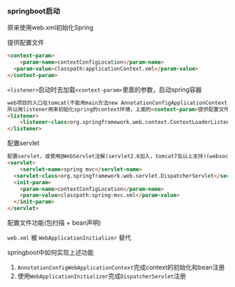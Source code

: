 ### springboot启动

原来使用web.xml初始化Spring

提供配置文件

```html
<context-param>
	<param-name>contextConfigLocation</param-name>
  <param-value>classpath:applicationContext.xml</param-value>
</context-param>
```

`<listener>`启动时去加载`<context-param>`里面的参数，启动spring容器

```html
web项目的入口在tomcat(不能用main方法new AnnotationConfigApplicationContext()初始化容器)
所以用listener用来初始化spring的context环境，上面的<context-param>提供配置文件
<listener>
	<listener-class>org.springframework.web.context.ContextLoaderListener</listener-class>
</listener>
```

配置servlet

```html
配置servlet，或使用@WebServlet注解(servlet2.6加入，tomcat7及以上支持)(websocket只能运行在tomcat8及以上)
<servlet>
	<servlet-name>spring mvc</servlet-name>
  <servlet-class>org.springframework.web.servlet.DispatcherServlet</servlet-class>
  <init-param>
  	<param-name>contextConfigLocation</param-name>
    <param-value>classpath:spring-mvc.xml</param-value>
  </init-param>
</servlet>
```

配置文件功能(包扫描 + bean声明)



`web.xml` 被 `WebApplicationInitializer` 替代

springboot中如何实现上述功能

1. `AnnotationConfigWebApplicationContext`完成context的初始化和bean注册
2. 使用`WebApplicationInitializer`完成`DispatcherServlet`注册





